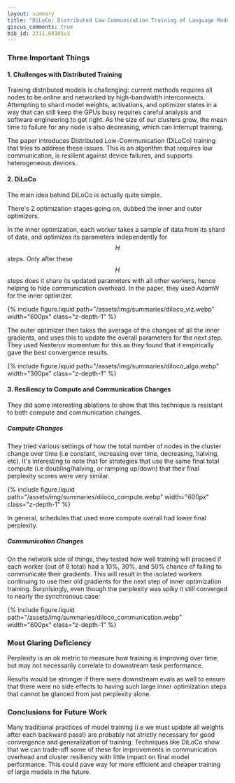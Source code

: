 ```yaml
---
layout: summary
title: "DiLoCo: Distributed Low-Communication Training of Language Models"
giscus_comments: true
bib_id: 2311.08105v3
---
```


### Three Important Things

#### 1. Challenges with Distributed Training

Training distributed models is challenging: current methods
requires all nodes to be online and networked by
high-bandwidth interconnects. Attempting to shard model weights, activations,
and optimizer states in a way that can still keep the GPUs busy requires careful analysis and software engineering to get right.
As the size of our clusters grow, the mean time to failure for any node is also
decreasing, which can interrupt training.

The paper introduces Distributed Low-Communication (DiLoCo) training
that tries to address these issues. This is an algorithm that requires 
low communication, is resilient against device failures, and supports heterogeneous devices. 

#### 2. DiLoCo

The main idea behind DiLoCo is actually quite simple.

There's 2 optimization stages going on, dubbed the inner and outer optimizers. 

In the inner optimization, each worker takes a sample of data from its shard of
data, and optimizes its parameters independently for $$H$$ steps.
Only after these $$H$$ steps does it share its updated parameters with
all other workers, hence helping to hide communication overhead.
In the paper, they used AdamW for the inner optimizer.

{% include figure.liquid
    path="/assets/img/summaries/diloco_viz.webp"
    width="600px"
    class="z-depth-1"
%}

The outer optimizer then takes the average of the changes of all the inner gradients, and uses this to update the overall parameters for the next step. They used Nesterov momentum for this as they found that it empirically gave the best convergence results.

{% include figure.liquid
    path="/assets/img/summaries/diloco_algo.webp"
    width="300px"
    class="z-depth-1"
%}

#### 3. Resiliency to Compute and Communication Changes

They did some interesting ablations to show that this
technique is resistant to both compute and communication changes.

##### Compute Changes

They tried various settings of how the total number of nodes in the cluster
change over time (i.e constant, increasing over time, decreasing, halving, etc). It's interesting to note that for strategies that
use the same final total compute (i.e doubling/halving, or ramping up/down) that their final perplexity scores were very similar.

{% include figure.liquid
    path="/assets/img/summaries/diloco_compute.webp"
    width="600px"
    class="z-depth-1"
%}

In general, schedules that used more compute overall had lower final perplexity.

##### Communication Changes

On the network side of things, they tested how well training will proceed if
each worker (out of 8 total) had a 10%, 30%, and 50% chance of failing to
communicate their gradients. This will result in the isolated workers
continuing to use their old gradients for the next step of inner optimization training. Surprisingly, even though the perplexity was
spiky it still converged to nearly the synchronous case:

{% include figure.liquid
    path="/assets/img/summaries/diloco_communication.webp"
    width="600px"
    class="z-depth-1"
%}

### Most Glaring Deficiency

Perplexity is an ok metric to measure how training is improving over time, but
may not necessarily correlate to downstream task performance.

Results would be stronger if there were downstream evals as well
to ensure that there were no side effects to having such large inner
optimization steps that cannot be glanced from just perplexity alone.

### Conclusions for Future Work
Many traditional practices of model training (i.e we must update all weights
after each backward pass!) are probably not strictly necessary for good
convergence and generalization of training. Techniques like DiLoCo show that we
can trade-off some of these for improvements in communication overhead and
cluster resiliency with little impact on final model performance.
This could pave way for more efficient and cheaper training of large models in the future.

